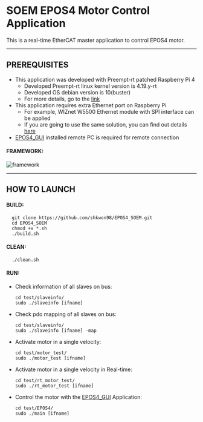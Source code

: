 # SOEM EPOS4 Motor Control Application
This is a real-time EtherCAT master application to control EPOS4 motor.

---

## PREREQUISITES
+ This application was developed with Preempt-rt patched Raspberry Pi 4
	+ Developed Preempt-rt linux kernel version is 4.19.y-rt
	+ Developed OS debian version is 10(buster)
	+ For more details, go to the [link](https://github.com/shkwon98/RPI_PreemptRT)
+ This application requires extra Ethernet port on Raspberry Pi
	+ For example, WIZnet W5500 Ethernet module with SPI interface can be applied
	+ If you are going to use the same solution, you can find out details [here](https://github.com/shkwon98/RPI_PreemptRT)
+ [EPOS4_GUI](https://github.com/shkwon98/EPOS4_GUI) installed remote PC is required for remote connection
#### FRAMEWORK:

![framework](https://user-images.githubusercontent.com/86837107/155870476-c4409fc2-9101-4b08-91ce-bc8333312e19.jpg)

---

## HOW TO LAUNCH

#### BUILD:

      git clone https://github.com/shkwon98/EPOS4_SOEM.git
      cd EPOS4_SOEM
      chmod +x *.sh
      ./build.sh

#### CLEAN:

      ./clean.sh


#### RUN:
* Check information of all slaves on bus:

      cd test/slaveinfo/
      sudo ./slaveinfo [ifname]
	
* Check pdo mapping of all slaves on bus:

      cd test/slaveinfo/
      sudo ./slaveinfo [ifname] -map
      
* Activate motor in a single velocity:

      cd test/motor_test/
      sudo ./motor_test [ifname]
      
* Activate motor in a single velocity in Real-time:

      cd test/rt_motor_test/
      sudo ./rt_motor_test [ifname]
      
* Control the motor with the [EPOS4_GUI](https://github.com/shkwon98/EPOS4_GUI) Application:

      cd test/EPOS4/
      sudo ./main [ifname]
